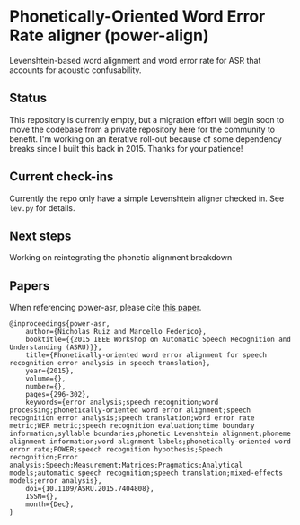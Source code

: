 # Phonetically-Oriented Word Error Rate aligner (power-align)

Levenshtein-based word alignment and word error rate for ASR that accounts for acoustic confusability.

## Status
This repository is currently empty, but a migration effort will begin soon to move the codebase from a private repository here for the community to benefit. I'm working on an iterative roll-out because of some dependency breaks since I built this back in 2015. Thanks for your patience!

## Current check-ins
Currently the repo only have a simple Levenshtein aligner checked in. See `lev.py` for details.

## Next steps
Working on reintegrating the phonetic alignment breakdown

## Papers

When referencing power-asr, please cite [this paper](https://ieeexplore.ieee.org/document/7404808).

```
@inproceedings{power-asr, 
    author={Nicholas Ruiz and Marcello Federico}, 
    booktitle={{2015 IEEE Workshop on Automatic Speech Recognition and Understanding (ASRU)}}, 
    title={Phonetically-oriented word error alignment for speech recognition error analysis in speech translation}, 
    year={2015}, 
    volume={}, 
    number={}, 
    pages={296-302}, 
    keywords={error analysis;speech recognition;word processing;phonetically-oriented word error alignment;speech recognition error analysis;speech translation;word error rate metric;WER metric;speech recognition evaluation;time boundary information;syllable boundaries;phonetic Levenshtein alignment;phoneme alignment information;word alignment labels;phonetically-oriented word error rate;POWER;speech recognition hypothesis;Speech recognition;Error analysis;Speech;Measurement;Matrices;Pragmatics;Analytical models;automatic speech recognition;speech translation;mixed-effects models;error analysis}, 
    doi={10.1109/ASRU.2015.7404808}, 
    ISSN={}, 
    month={Dec},
}
```
